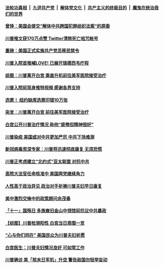 

####  [法轮功真相](../../../../basic/blob/master/README.md?t=10032031) &nbsp;|&nbsp; [九评共产党](../../../../9ping.md/blob/master/README.md?t=10032031) &nbsp;|&nbsp; [解体党文化](../../../../jtdwh.md/blob/master/README.md?t=10032031)  &nbsp;|&nbsp; [共产主义的终极目的](../../../../gczydzjmd.md/blob/master/README.md?t=10032031) &nbsp;|&nbsp; [魔鬼在统治我们的世界](../../../../mgztzwmdsj.md/blob/master/README.md?t=10032031) 

#### [曾铮：美国会提交“解体中共跨国犯罪组织法案“的原委](../pages/soh6/428308.md?t=10032031) 
#### [川普推文获170万点赞  Twitter清除死亡咀咒帐号](../pages/soh6/428344.md?t=10032031) 
#### [重磅：美国正式实施共产党员移民禁令](../pages/soh6/428335.md?t=10032031) 
#### [川普入院首推喊LOVE! 已展开瑞德西韦疗程 ](../pages/soh6/428326.md?t=10032031) 
#### [组图：川普离开白宫 乘直升机前往美军医院接受治疗](../pages/soh6/428245.md?t=10032031) 
#### [川普入院前现身推特视频 感谢各界支持](../pages/soh6/428233.md?t=10032031) 
#### [选票！ 纽约缺席选票印错10万张](../pages/soh6/428224.md?t=10032031) 
#### [突发：川普离开白宫 前往美军医院接受治疗](../pages/soh6/428167.md?t=10032031) 
#### [白宫公开川普治疗情况 称他“疲倦但精神很好”](../pages/soh6/428149.md?t=10032031) 
#### [川普染疫 美国或对中共更加严厉 中共下场难测](../pages/soh6/428140.md?t=10032031) 
#### [新冠病毒资深专家：川普将迅速彻底康复 无须恐慌](../pages/soh6/428122.md?t=10032031) 
#### [川普正考虑建立“北约式”亚太联盟 对抗中共](../pages/soh6/428104.md?t=10032031) 
#### [高院大法官任命核准中 美国两党继续角力 ](../pages/soh6/428116.md?t=10032031) 
#### [人性高于政治异见 政治对手祈祷川普夫妇早日康复](../pages/soh6/428095.md?t=10032031) 
#### [美中激烈交锋中的政策顾问余茂春](../pages/soh6/428110.md?t=10032031) 
#### [「十一」国殇日  多族裔旧金山中领馆前抗议中共暴政](../pages/soh6/428101.md?t=10032031) 
#### [【组图】川普检测阳性 白宫当日周围一览](../pages/soh6/428092.md?t=10032031) 
#### [“心与你们同在” 美国民众为川普夫妇祈愿](../pages/soh6/428098.md?t=10032031) 
#### [ 白宫医生：川普夫妇情况良好 可如常工作](../pages/soh6/428056.md?t=10032031) 
#### [川普确诊  美「核末日军机」升空 警告敌国勿轻举妄动](../pages/soh6/428029.md?t=10032031) 
